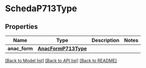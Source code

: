 # SchedaP713Type

## Properties
Name | Type | Description | Notes
------------ | ------------- | ------------- | -------------
**anac_form** | [**AnacFormP713Type**](AnacFormP713Type.md) |  | 

[[Back to Model list]](../README.md#documentation-for-models) [[Back to API list]](../README.md#documentation-for-api-endpoints) [[Back to README]](../README.md)

